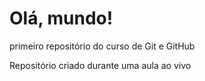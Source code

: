 # Olá, mundo!
 primeiro repositório do curso de Git e GitHub


Repositório criado durante uma aula ao vivo